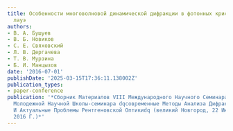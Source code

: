 ```yaml
---
title: Особенности многоволновой динамической дифракции в фотонных кристаллах в геометрии
  лауэ
authors:
- В. А. Бушуев
- В. Б. Новиков
- С. Е. Свяховский
- Л. В. Дергачева
- Т. В. Мурзина
- Б. И. Манцызов
date: '2016-07-01'
publishDate: '2025-03-15T17:36:11.138002Z'
publication_types:
- paper-conference
publication: '*Сборник Материалов VIII Международного Научного Семинара И VI Международной
  Молодежной Научной Школы-семинара dqсовременные Методы Анализа Дифракционных Данных
  И Актуальные Проблемы Рентгеновской Оптикиdq (великий Новгород, 22 Июня - 02 Июля
  2016 Г.)*'
---
```

